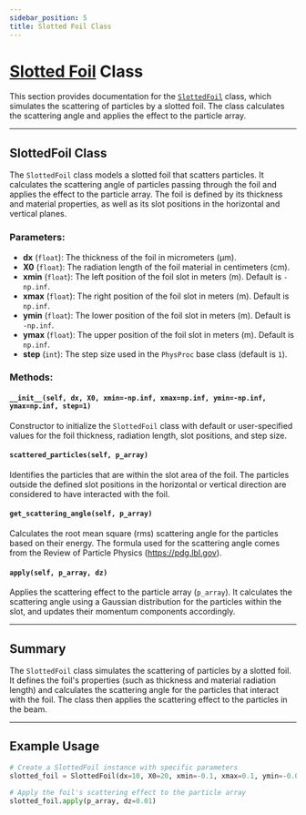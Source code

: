 ```yaml
---
sidebar_position: 5
title: Slotted Foil Class
---
```


# [Slotted Foil](https://github.com/ocelot-collab/ocelot/blob/master/ocelot/cpbd/physics_proc.py#L415) Class

This section provides documentation for the [`SlottedFoil`](https://github.com/ocelot-collab/ocelot/blob/master/ocelot/cpbd/physics_proc.py#L415) class, which simulates the scattering of particles by a slotted foil. The class calculates the scattering angle and applies the effect to the particle array.

---

## SlottedFoil Class

The `SlottedFoil` class models a slotted foil that scatters particles. It calculates the scattering angle of particles passing through the foil and applies the effect to the particle array. The foil is defined by its thickness and material properties, as well as its slot positions in the horizontal and vertical planes.

### Parameters:
- **dx** (`float`): The thickness of the foil in micrometers (µm).
- **X0** (`float`): The radiation length of the foil material in centimeters (cm).
- **xmin** (`float`): The left position of the foil slot in meters (m). Default is `-np.inf`.
- **xmax** (`float`): The right position of the foil slot in meters (m). Default is `np.inf`.
- **ymin** (`float`): The lower position of the foil slot in meters (m). Default is `-np.inf`.
- **ymax** (`float`): The upper position of the foil slot in meters (m). Default is `np.inf`.
- **step** (`int`): The step size used in the `PhysProc` base class (default is `1`).

### Methods:

#### `__init__(self, dx, X0, xmin=-np.inf, xmax=np.inf, ymin=-np.inf, ymax=np.inf, step=1)`
Constructor to initialize the `SlottedFoil` class with default or user-specified values for the foil thickness, radiation length, slot positions, and step size.

#### `scattered_particles(self, p_array)`
Identifies the particles that are within the slot area of the foil. The particles outside the defined slot positions in the horizontal or vertical direction are considered to have interacted with the foil.

#### `get_scattering_angle(self, p_array)`
Calculates the root mean square (rms) scattering angle for the particles based on their energy. The formula used for the scattering angle comes from the Review of Particle Physics (https://pdg.lbl.gov).

#### `apply(self, p_array, dz)`
Applies the scattering effect to the particle array (`p_array`). It calculates the scattering angle using a Gaussian distribution for the particles within the slot, and updates their momentum components accordingly.

---

## Summary

The `SlottedFoil` class simulates the scattering of particles by a slotted foil. It defines the foil's properties (such as thickness and material radiation length) and calculates the scattering angle for the particles that interact with the foil. The class then applies the scattering effect to the particles in the beam.

---

## Example Usage

```python
# Create a SlottedFoil instance with specific parameters
slotted_foil = SlottedFoil(dx=10, X0=20, xmin=-0.1, xmax=0.1, ymin=-0.05, ymax=0.05)

# Apply the foil's scattering effect to the particle array
slotted_foil.apply(p_array, dz=0.01)
```